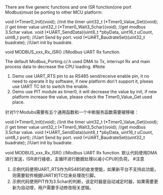 There are five generic functions and one ISR function(one port Modbus)must be porting to other MCU platform:

  void	(*Timer0_Init)(void);   //init the timer
  uint32_t	(*Timer0_Value_Get)(void);  // get timer value
  uint32_t	(*Timer0_Wait3_5char)(void);  //get modbus 3.5char value.
  void    (*UART_SendData)(uint8_t *pbyData, uint16_t uCount, uint8_t port);  //Uart Send by port.
  void	(*UART_BaudrateSet)(uint32_t buadrate); //Uart init by buadrate.
  
  void MODBUS_xxx_Rx_ISR()  //Modbus UART Rx function.
  
  The default Modbus_Porting.c/.h used DMA to Tx, interrupt Rx and main process data to decrease the CPU loading. 
 #Note
  1. Demo use UART_RTS pin to as RS485 send/receive enable pin, it no need to operate it by software, if new platform don't support it, plseas use UART TC bit to switch the enable.
  2. Demo use PIT module as timer0, it will decrease the value by init, if new platform increase the value, please check the Timer0_Value_Get used place. 
  
针对1个Modubs需要有五个通用函数和一个中断服务函数需要被移植：

  void	(*Timer0_Init)(void);   //init the timer
  uint32_t	(*Timer0_Value_Get)(void);  // get timer value
  uint32_t	(*Timer0_Wait3_5char)(void);  //get modbus 3.5char value.
  void    (*UART_SendData)(uint8_t *pbyData, uint16_t uCount, uint8_t port);  //Uart Send by port.
  void	(*UART_BaudrateSet)(uint32_t buadrate); //Uart init by buadrate.
  
  void MODBUS_xxx_Rx_ISR()  //Modbus UART Rx function.
默认代码使用DMA进行发送，ISR进行接收，主循环进行数据处理以减小CPU的负荷。
#注意
  1. 示例代码使用UART_RTS作为RS485的收发使能，如果新平台不支持此功能，则需要软件根据UART的TC位来处理改引脚。
  2. 示例代码使用PIT作为3.5char的判断，该定时器是自动减定时器，如果需要更新为自动增，用户需要手动修改相关逻辑。
